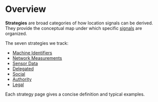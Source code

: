 # Overview

**Strategies** are broad categories of how location signals can be derived.
They provide the conceptual map under which specific [signals](../signals/index.md) are organized.

The seven strategies we track:

- [Machine Identifiers](./machine-identifiers.md)
- [Network Measurements](./network-measurements.md)
- [Sensor Data](./sensor-data.md)
- [Delegated](./delegated.md)
- [Social](./social.md)
- [Authority](./authority.md)
- [Legal](./legal.md)

Each strategy page gives a concise definition and typical examples.